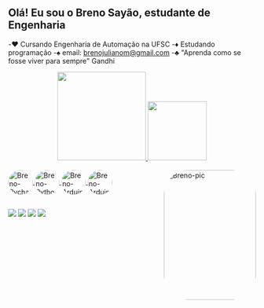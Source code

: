 ## Olá! Eu sou o Breno Sayão, estudante de Engenharia

-♥️ Cursando Engenharia de Automação na UFSC
-♦️ Estudando programação 
-♠️ email: brenojulianom@gmail.com
-♣️ "Aprenda como se fosse viver para sempre" Gandhi


<div align="center">
  <a href="https://github.com/brenisio">
  <img height="180em" src="https://github-readme-stats.vercel.app/api?username=brenisio&show_icons=true&theme=synthwave&include_all_commits=true&count_private=true"/>
  <img height="120em" src="https://github-readme-stats.vercel.app/api/top-langs/?username=brenisio&layout=compact&langs_count=7&theme=dracula"/>
</div>
<div style="display: inline_block"><br>
  <img align ="center" alt="Breno-Pycharm" height="50" width="50" style="border-radius:50px;" src="https://cdn.jsdelivr.net/gh/devicons/devicon/icons/pycharm/pycharm-original.svg" />
  <img align ="center" alt="Breno-Python" height="50" width="50" style="border-radius:50px;" src="https://cdn.jsdelivr.net/gh/devicons/devicon/icons/python/python-original.svg" />
  <img align ="center" alt="Breno-Arduino" height="50" width="50" style="border-radius:50px;" src="https://cdn.jsdelivr.net/gh/devicons/devicon/icons/arduino/arduino-original.svg" />
  <img align ="center" alt="Breno-Arduino" height="50" width="50" style="border-radius:50px;" src="https://cdn.jsdelivr.net/gh/devicons/devicon/icons/javascript/javascript-original.svg" />
  <img align="right" alt="Breno-pic" height="264" width="187" style="border-radius:50px;" src="https://giffiles.alphacoders.com/206/206748.gif">
 </div>
  
  ##
 
<div> 
  <a href="https://contate.me/brenisio" target="_blank"><img src="https://img.shields.io/badge/WhatsApp-25D366?style=for-the-badge&logo=whatsapp&logoColor=white" target="_blank"></a>
  <a href="https://t.me/Brenisio" target="_blank"><img src="https://img.shields.io/badge/Telegram-2CA5E0?style=for-the-badge&logo=telegram&logoColor=white" target="_blank"></a>
 	<a href="mailto:brenojulianom.com" target="_blank"><img src="https://img.shields.io/badge/Gmail-D14836?style=for-the-badge&logo=gmail&logoColor=white" target="_blank"></a>
 <a href="https://www.linkedin.com/in/breno-say%C3%A3o-22852a195/" target="_blank"><img src="https://img.shields.io/badge/LinkedIn-0077B5?style=for-the-badge&logo=linkedin&logoColor=white" target="_blank"></a> 
